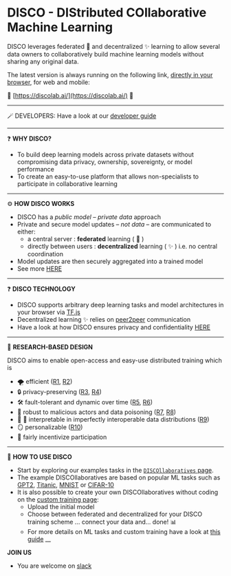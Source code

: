 # **DISCO** - DIStributed COllaborative Machine Learning



DISCO leverages federated :star2: and decentralized :sparkles: learning to allow several data owners to collaboratively build machine learning models without sharing any original data.

The latest version is always running on the following link, [directly in your browser](https://discolab.ai/), for web and mobile:

 :man_dancing: [https://discolab.ai/](https://discolab.ai/) :man_dancing:

___
:magic_wand: DEVELOPERS: Have a look at our [developer guide](DEV.md)
___

:question: **WHY DISCO?** 
- To build deep learning models across private datasets without compromising data privacy, ownership, sovereignty, or model performance
- To create an easy-to-use platform that allows non-specialists to participate in collaborative learning

___

:gear: **HOW DISCO WORKS**
- DISCO has a *public model – private data* approach
- Private and secure model updates – *not data* – are communicated to either:
	- a central server : **federated** learning ( :star2: )
	- directly between users : **decentralized** learning ( :sparkles: ) i.e. no central coordination
- Model updates are then securely aggregated into a trained model
- See more [HERE](https://discolab.ai/#/information)

___
:question: **DISCO TECHNOLOGY** 
- DISCO supports arbitrary deep learning tasks and model architectures in your browser via [TF.js](https://www.tensorflow.org/js)
- Decentralized learning :sparkles: relies on [peer2peer](https://github.com/feross/simple-peer) communication
- Have a look at how DISCO ensures privacy and confidentiality [HERE](docs/PRIVACY.md)

___

:test_tube: **RESEARCH-BASED DESIGN** 

DISCO aims to enable open-access and easy-use distributed training which is
- :tornado: efficient ([R1](https://github.com/epfml/powergossip), [R2](https://github.com/epfml/ChocoSGD)) 
- :lock: privacy-preserving ([R3](https://eprint.iacr.org/2017/281.pdf), [R4](https://arxiv.org/abs/2006.04747))
- :hammer_and_wrench: fault-tolerant and dynamic over time ([R5](https://arxiv.org/abs/2106.06639), [R6](https://arxiv.org/abs/2206.08307))
- :ninja: robust to malicious actors and data poisoning ([R7](https://arxiv.org/abs/2012.10333), [R8](https://arxiv.org/abs/2006.09365))
- :apple: :banana: interpretable in imperfectly interoperable data distributions ([R9](https://arxiv.org/abs/2107.06580))
- :mirror: personalizable  ([R10](https://arxiv.org/abs/2103.00710))
- :carrot: fairly incentivize participation


___


:checkered_flag: **HOW TO USE DISCO**
- Start by exploring our examples tasks in the [`DISCOllaboratives` page](https://discolab.ai/#/list). 
- The example DISCOllaboratives are based on popular ML tasks such as [GPT2](https://d4mucfpksywv.cloudfront.net/better-language-models/language-models.pdf), [Titanic](https://www.kaggle.com/c/titanic), [MNIST](https://www.kaggle.com/c/digit-recognizer) or [CIFAR-10](https://www.kaggle.com/pankrzysiu/cifar10-python)
- It is also possible to create your own DISCOllaboratives without coding on the [custom training page](https://discolab.ai/#/create):
	- Upload the initial model
	- Choose between federated and decentralized for your DISCO training scheme ... connect your data and... done! :bar_chart:
	- For more details on ML tasks and custom training have a look at [this guide](./docs/TASK.md)
__

**JOIN US** 
- You are welcome on [slack](https://join.slack.com/t/disco-decentralized/shared_invite/zt-fpsb7c9h-1M9hnbaSonZ7lAgJRTyNsw)
